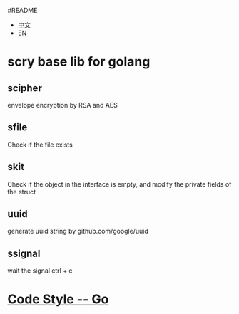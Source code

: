 #README
* [中文](./README-cn.md)
* [EN](./README.md)
# scry base lib for golang

## scipher
envelope encryption by RSA  and AES
## sfile
Check if the file exists
## skit
Check if the object in the interface is empty, and modify the private fields of the struct
## uuid
generate uuid string by github.com/google/uuid
## ssignal
wait the signal ctrl + c

# [Code Style -- Go](./codestyle_go.md)
